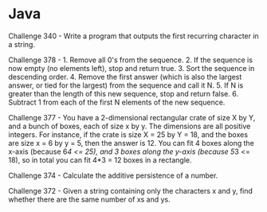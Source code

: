 # Java
Challenge 340 - Write a program that outputs the first recurring character in a string.

Challenge 378 - 1. Remove all 0's from the sequence.
2. If the sequence is now empty (no elements left), stop and return true.
3. Sort the sequence in descending order.
4. Remove the first answer (which is also the largest answer, or tied for the largest) from the sequence and call it N. 
5. If N is greater than the length of this new sequence, stop and return false.
6. Subtract 1 from each of the first N elements of the new sequence.

Challenge 377 - You have a 2-dimensional rectangular crate of size X by Y, and a bunch of boxes, each of size x by y. 
The dimensions are all positive integers. For instance, if the crate is size X = 25 by Y = 18, and the boxes are size x = 6 by y = 5,
then the answer is 12. You can fit 4 boxes along the x-axis (because 6*4 <= 25), and 3 boxes along the y-axis (because 5*3 <= 18), 
so in total you can fit 4*3 = 12 boxes in a rectangle.

Challenge 374 - Calculate the additive persistence of a number.

Challenge 372 - Given a string containing only the characters x and y, find whether there are the same number of xs and ys.

